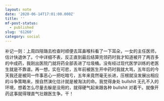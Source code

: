 ```yaml
---
layout: note
date: '2020-06-14T17:01:00.000Z'
title: ''
mf-post-status:
  - published
slug: '61260'
category: social
---
```

补记一则：上周四陪璐去检查时顺便去耳鼻喉科看了一下耳朵，一女的主任医师，估计快退休了。个中详细不表，反正直到最后结算完领药时我才知道被开了两百多的中成药，我刚出医院门就将药全部丢进了垃圾桶。没有经过现代医学训练的老医生就是不靠谱。再一想，实在可悲，五年前被医生开中药时我就大骂，五年后的今天我还是被同一件事恶心一把吃暗亏，五年来竟然毫无长进，压根就没发展出相应的斗争策略来，按自然演化估计就是被淘汰的命。我觉得身处 bullshit 无孔不入的环境，想着怎么尽量去躲是没用的，就得硬气起来跟各种 bullshit 对着干。就像开药这事就得理直气壮跟医生争。干！
